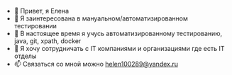 - 👋 Привет, я Елена
- 👀 Я заинтересована в мануальном/автоматизированном тестировании
- 🌱 В настоящее время я учусь автоматизированному тестированию, java, git, xpath, docker
- 💞️ Я хочу сотрудничать с IT компаниями и организациями где есть IT отделы
- 📫 Связаться со мной можно helen100289@yandex.ru

<!---
helenvel/helenvel is a ✨ special ✨ repository because its `README.md` (this file) appears on your GitHub profile.
You can click the Preview link to take a look at your changes.
--->
